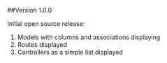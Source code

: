 ##Version 1.0.0

Initial open source release:
1. Models with columns and associations displaying
2. Routes displayed
3. Controllers as a simple list displayed
